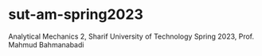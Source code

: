 # sut-am-spring2023
Analytical Mechanics 2, Sharif University of Technology Spring 2023, Prof. Mahmud Bahmanabadi
